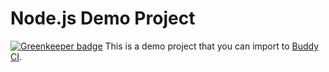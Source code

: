 # Node.js Demo Project

[![Greenkeeper badge](https://badges.greenkeeper.io/buddy-works/node-demo.svg)](https://greenkeeper.io/)
This is a demo project that you can import to [Buddy CI](https://buddy.works).
